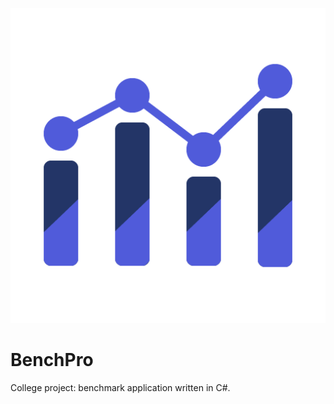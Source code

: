 ![BenchPro](https://github.com/igorskyflyer/cs-bench-pro/raw/master/assets/bench-pro.png "Benchmark app")

# BenchPro
College project: benchmark application written in C#.
